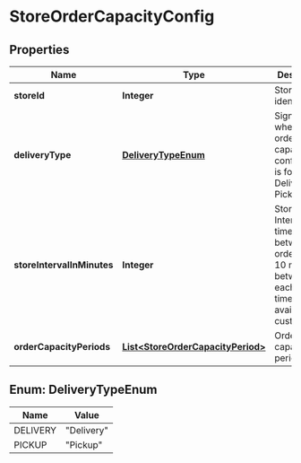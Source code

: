 
# StoreOrderCapacityConfig

## Properties
Name | Type | Description | Notes
------------ | ------------- | ------------- | -------------
**storeId** | **Integer** | Store identifier |  [optional]
**deliveryType** | [**DeliveryTypeEnum**](#DeliveryTypeEnum) | Signifies whether the order capacity configuration is for Delivery / Pickup |  [optional]
**storeIntervalInMinutes** | **Integer** | Store Interval - time between orders, e.g. 10 minutes between each order time available to customer |  [optional]
**orderCapacityPeriods** | [**List&lt;StoreOrderCapacityPeriod&gt;**](StoreOrderCapacityPeriod.md) | Order capacity periods |  [optional]


<a name="DeliveryTypeEnum"></a>
## Enum: DeliveryTypeEnum
Name | Value
---- | -----
DELIVERY | &quot;Delivery&quot;
PICKUP | &quot;Pickup&quot;



